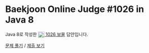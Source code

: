 # Baekjoon Online Judge #1026 in Java 8
Java 8로 작성한 [<img src="https://static.solved.ac/tier_small/7.svg" height="20" align="center">
1026 보물](https://www.acmicpc.net/problem/1026) 답안입니다.

[문제 풀기](https://www.acmicpc.net/problem/1026) /
[제출 보기](https://www.acmicpc.net/source/87656969)
